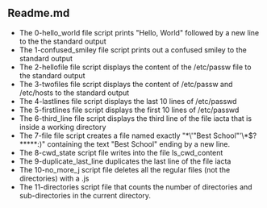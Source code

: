 ## Readme.md
* The 0-hello_world file script prints "Hello, World" followed by a new line to the the standard output
* The 1-confused_smiley file script prints out a confused smiley to the standard output
* The 2-hellofile file script displays the content of the /etc/passw file to the standard output
* The 3-twofiles file  script displays the content of /etc/passw and /etc/hosts to the standard output
* The 4-lastlines file script displays the last 10 lines of /etc/passwd
* The 5-firstlines file script displays the first 10 lines of /etc/passwd
* The 6-third_line file script displays the  third line of the file iacta that is inside a working directory
* The 7-file file script creates a file named exactly "\*\\'"Best School"\'\\*$\?\*\*\*\*\*:)" containing the text "Best School" ending by a new line. 
* The 8-cwd_state script  file writes into the file ls_cwd_content                                                                                                                        
* The 9-duplicate_last_line duplicates the last line of the file iacta                                                                                                                    
* The 10-no_more_j script file deletes all the regular files (not the directories) with a .js                                                                                             
* The 11-directories script file that counts the number of directories and sub-directories in the current directory.
